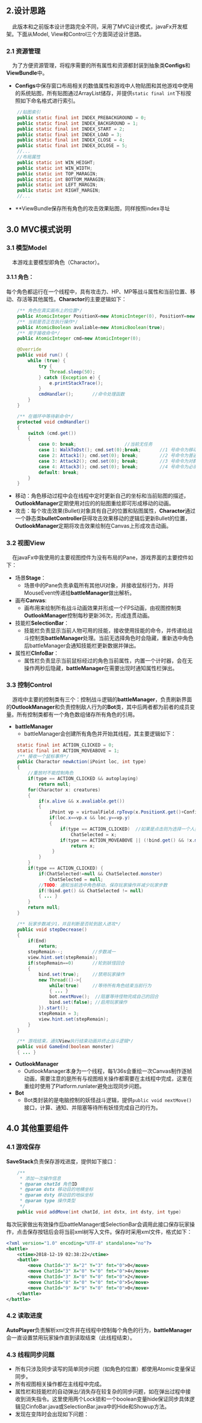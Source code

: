 ## 2.设计思路
&nbsp;&nbsp;&nbsp;&nbsp;此版本和之前版本设计思路完全不同，采用了MVC设计模式，javaFx开发框架。下面从Model, View和Control三个方面简述设计思路。
### 2.1 资源管理
&nbsp;&nbsp;&nbsp;&nbsp;为了方便资源管理，将程序需要的所有属性和资源都封装到抽象类**Configs**和**ViewBundle**中。
* **Configs**中保存窗口布局相关的数值属性和游戏中人物贴图和其他游戏中使用的系统贴图，所有贴图通过ArrayList储存，并提供`static final int`下标按照如下命名格式进行索引。
```Java
    //贴图索引
    public static final int INDEX_PREBACKGROUND = 0;
    public static final int INDEX_BACKGROUND = 1;
    public static final int INDEX_START = 2;
    public static final int INDEX_LOAD = 3;
    public static final int INDEX_CLOSE = 4;
    public static final int INDEX_DCLOSE = 5;
    //...
    //布局属性
    public static int WIN_HEIGHT;
    public static int WIN_WIDTH;
    public static int TOP_MARAGIN;
    public static int BOTTOM_MARAGIN;
    public static int LEFT_MARGIN;
    public static int RIGHT_MARGIN;
    //...
```
* **ViewBundle保存所有角色的攻击效果贴图，同样按照index寻址
## 3.0 MVC模式说明
### 3.1 模型Model
&nbsp;&nbsp;&nbsp;&nbsp;本游戏主要模型即角色（Charactor）。
#### 3.1.1 角色：
每个角色都运行在一个线程中，具有攻击力、HP、MP等战斗属性和当前位置、移动、存活等其他属性。**Charactor**的主要逻辑如下：
```Java
    /** 角色在真实画布上的位置*/
    public AtomicInteger PositionX=new AtomicInteger(0), PositionY=new AtomicInteger(0);
    /** 当前是否正在执行操作*/
    public AtomicBoolean avaliable=new AtomicBoolean(true);
    /** 用于接收命令*/
    public AtomicInteger cmd=new AtomicInteger(0);

    @Override
    public void run() {
        while (true) {
            try {
                Thread.sleep(50);
            } catch (Exception e) {
                e.printStackTrace();
            }
            cmdHandler();       //命令处理函数
        }
    }

    /** 在循环中等待新命令*/
    protected void cmdHandler()
    {
        switch (cmd.get())
        {
            case 0: break;                  //当前无任务
            case 1: WalkToDst(); cmd.set(0);break;       //1 号命令为移动到目的地
            case 2: Attack1(); cmd.set(0); break;        //2 号命令为普通攻击
            case 3: Attack2(); cmd.set(0); break;        //3 号命令为对群攻击
            case 4: Attack3(); cmd.set(0); break;        //4 号命令为必杀攻击
            default: break;
        }
    }
```
* 移动：角色移动过程中会在线程中定时更新自己的坐标和当前贴图的描述，**OutlookManager**定期使用对应的的贴图重绘即可形成移动的动画。
* 攻击：每个攻击效果(Bullet)对象具有自己的位置和贴图属性，**Charactor**通过一个静态类**bulletController**获得攻击效果移动的逻辑后更新Bullet的位置，**OutlookManager**定期将攻击效果绘制在Canvas上形成攻击动画。
### 3.2 视图View
&nbsp;&nbsp;&nbsp;&nbsp;在javaFx中我使用的主要视图控件为没有布局的Pane，游戏界面的主要控件如下：
* 场景**Stage**：
    * 场景中的Pane负责承载所有其他UI对象，并接收鼠标行为，并将MouseEvent传递给**battleManager**做出解析。
* 画布**Canvas**:
    * 画布用来绘制所有战斗动画效果并形成一个FPS动画，由视图控制类**OutlookManager**控制每秒更新36次，形成连贯动画。
* 技能栏**SelectionBar**：
    * 技能栏负责显示当前人物可用的技能，接收使用技能的命令，并传递给战斗控制类**battleManager**处理。当前无选择角色时会隐藏，重新选中角色后battleManager会通知技能栏更新数据并弹出。
* 属性栏**CInfoBar**：
    * 属性栏负责显示当前鼠标经过的角色当前属性，内置一个计时器，会在无操作两秒后隐藏，**battleManager**在需要出现时通知属性栏弹出。
### 3.3 控制Control
&nbsp;&nbsp;&nbsp;&nbsp;游戏中主要的控制类有三个：控制战斗逻辑的**battleManager**，负责刷新界面的**OutlookManager**和负责控制敌人行为的**Bot**类，其中后两者都为前者的成员变量。所有控制类都有一个角色数组储存所有角色的引用。
* **battleManager**
    * battleManager会创建所有角色并开始其线程，其主要逻辑如下：
```Java
    static final int ACTION_CLICKED = 0;
    static final int ACTION_MOVEABOVE = 1;
    /** 接收一个鼠标事件*/
    public Charactor newAction(iPoint loc, int type)
    {
        //重放时不能控制角色
        if(type == ACTION_CLICKED && autoplaying)
            return null;
        for(Charactor x: creatures)
        {
            if(x.alive && x.avaliable.get())
            {
                iPoint vp = virtualField.rpTovp(x.PositionX.get()+Configs.B_SIZE/2, x.PositionY.get()+Configs.B_SIZE/2);
                if(loc.x==vp.x && loc.y==vp.y)
                {
                    if(type == ACTION_CLICKED)  //如果是点击则为选择一个人类角色
                        ChatSelected = x;
                    if(type == ACTION_MOVEABOVE || (!bind.get() && !x.monster))  //如果为鼠标经过则为显示角色属性
                        return x;
                 }
            }
        }
        if(type == ACTION_CLICKED) {
            if(ChatSelected!=null && ChatSelected.monster)
                ChatSelected = null;
            //TODO: 通知当前选中角色移动，保存玩家操作并减少玩家步数
            if(!bind.get() && ChatSelected != null)
            { ... }
        }
        return null;
    }

    /** 玩家步数减少1，并且判断是否轮到敌人进攻*/
    public void stepDecrease()
    {
        if(End)
            return;
        stepRemain--;           //步数减一
        view.hint.set(stepRemain);
        if(stepRemain==0)       //轮到妖怪回合
        {
            bind.set(true);     //禁用玩家操作
            new Thread(()->{
                while(true)     //等待所有角色结束当前行为
                { ... }
                bot.nextMove();  //阻塞等待怪物完成自己的回合
                bind.set(false); //启用玩家操作
            }).start();
            stepRemain = 3;
            view.hint.set(stepRemain);
        }
    }

    /** 游戏结束，通知View执行结束动画并终止战斗逻辑*/
    public void GameEnd(boolean monster)
    { ... }
```
* **OutlookManager**
    * OutlookManager本身为一个线程，每1/36s会重绘一次Canvas制作逐帧动画，需要注意的是所有与视图相关操作都需要在主线程中完成，这里在重绘时使用了Platform.runlater避免出现同步问题。
* **Bot**
    * Bot类封装的是电脑控制的妖怪战斗逻辑，提供`public void nextMove()`接口，计算、通知、并阻塞等待所有妖怪完成自己的行为。
## 4.0 其他重要组件
### 4.1 游戏保存
**SaveStack**负责保存游戏进度，提供如下接口：
```Java
    /**
     * 添加一次操作信息
     * @param chatId 角色ID
     * @param dstx 移动目的地横坐标
     * @param dsty 移动目的地纵坐标
     * @param type 操作类型
     */
    public void addMove(int chatId, int dstx, int dsty, int type)
```
每次玩家做出有效操作后battleManager或SelectionBar会调用此接口保存玩家操作，点击保存按钮后会将当前xml树写入文件。保存时采用xml文件，格式如下：
```xml
<?xml version="1.0" encoding="UTF-8" standalone="no"?>
<battle>
    <ctime>2018-12-19 02:38:22</ctime>
    <battle>
        <move ChatId="3" X="2" Y="3" fmt="0">0</move>
        <move ChatId="3" X="0" Y="0" fmt="0">4</move>
        <move ChatId="3" X="0" Y="0" fmt="0">2</move>
        <move ChatId="8" X="0" Y="0" fmt="0">5</move>
        <move ChatId="9" X="9" Y="0" fmt="0">0</move>
    </battle>
</battle>

```
### 4.2 读取进度
**AutoPlayer**负责解析xml文件并在线程中控制每个角色的行为，**battleManager**会一直设置禁用玩家操作直到读取结束（此线程结束）。
### 4.3 线程同步问题
* 所有只涉及同步读写的简单同步问题（如角色的位置）都使用Atomic变量保证同步。
* 所有视图相关操作都在主线程中完成。
* 属性栏和技能栏的自动弹出/消失存在较复杂的同步问题，如在弹出过程中接收到消失指令。这里使用两个Lock锁和一个boolean变量hide保证同步具体逻辑见CinfoBar.java或SelectionBar.java中的Hide和Showup方法。
* 发现在变阵时会出现如下问题：